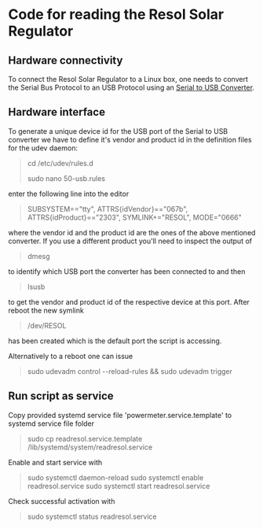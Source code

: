 # Code for reading the Resol Solar Regulator
## Hardware connectivity
To connect the Resol Solar Regulator to a Linux box, one needs to convert the Serial Bus Protocol to an USB Protocol using an [Serial to USB Converter](https://www.amazon.de/Prolific-PL2303-Adapterkabel-ESP8266-Arduino/dp/B07N8Z22SR).
## Hardware interface
To generate a unique device id for the USB port of the Serial to USB converter we have to define it's vendor and product id in the definition files for the udev daemon:

> cd /etc/udev/rules.d
>
> sudo nano 50-usb.rules

enter the following line into the editor

> SUBSYSTEM=="tty", ATTRS{idVendor}=="067b", ATTRS{idProduct}=="2303", SYMLINK+="RESOL", MODE="0666"

where the vendor id and the product id are the ones of the above mentioned converter. If you use a different product you'll need to inspect the output of

> dmesg

to identify which USB port the converter has been connected to and then

> lsusb

to get the vendor and product id of the respective device at this port.
After reboot the new symlink

> /dev/RESOL

has been created which is the default port the script is accessing.

Alternatively to a reboot one can issue

> sudo udevadm control --reload-rules && sudo udevadm trigger

## Run script as service

Copy provided systemd service file 'powermeter.service.template' to systemd service file folder

> sudo cp readresol.service.template /lib/systemd/system/readresol.service

Enable and start service with

> sudo systemctl daemon-reload
> sudo systemctl enable readresol.service
> sudo systemctl start readresol.service

Check successful activation with

> sudo systemctl status readresol.service
